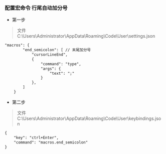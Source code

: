 ### 配置宏命令 行尾自动加分号

- 第一步
> 文件 C:\Users\Administrator\AppData\Roaming\Code\User\settings.json
```md
"macros": {
        "end_semicolon": [ // 末尾加分号
            "cursorLineEnd",
            {
                "command": "type",
                "args": {
                    "text": ";"
                }
            },
        ]
    }
```

- 第二步
> 文件 C:\Users\Administrator\AppData\Roaming\Code\User\keybindings.json
```md
{
    "key": "ctrl+Enter",
    "command": "macros.end_semicolon"   
}
```